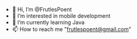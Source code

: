 - 👋 Hi, I’m @FrutlesPoent
- 👀 I’m interested in mobile development
- 🌱 I’m currently learning Java
- 📫 How to reach me "frutlespoent@gmail.com"

<!---
FrutlesPoent/FrutlesPoent is a ✨ special ✨ repository because its `README.md` (this file) appears on your GitHub profile.
You can click the Preview link to take a look at your changes.
--->
